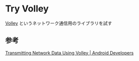 # Try Volley

[Volley](https://android.googlesource.com/platform/frameworks/volley) というネットワーク通信用のライブラリを試す

## 参考
[Transmitting Network Data Using Volley | Android Developers](http://developer.android.com/training/volley/index.html)
